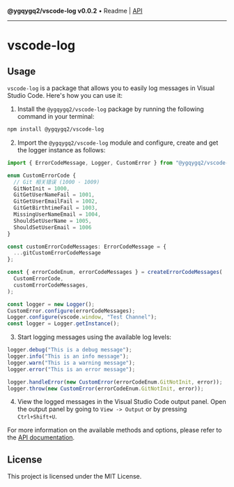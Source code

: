 **@ygqygq2/vscode-log v0.0.2** • Readme \| [API](globals.md)

***

# vscode-log

## Usage

`vscode-log` is a package that allows you to easily log messages in Visual Studio Code. Here's how you can use it:

1. Install the `@ygqygq2/vscode-log` package by running the following command in your terminal:

```bash
npm install @ygqygq2/vscode-log
```

2. Import the `@ygqygq2/vscode-log` module and configure, create and get the logger instance as follows:

```javascript
import { ErrorCodeMessage, Logger, CustomError } from "@ygqygq2/vscode-log";

enum CustomErrorCode {
  // Git 相关错误 (1000 - 1009)
  GitNotInit = 1000,
  GitGetUserNameFail = 1001,
  GitGetUserEmailFail = 1002,
  GitGetBirthtimeFail = 1003,
  MissingUserNameEmail = 1004,
  ShouldSetUserName = 1005,
  ShouldSetUserEmail = 1006
}

const customErrorCodeMessages: ErrorCodeMessage = {
  ...gitCustomErrorCodeMessage
};

const { errorCodeEnum, errorCodeMessages } = createErrorCodeMessages(
  CustomErrorCode,
  customErrorCodeMessages,
);

const logger = new Logger();
CustomError.configure(errorCodeMessages);
Logger.configure(vscode.window, "Test Channel");
const logger = Logger.getInstance();
```

3. Start logging messages using the available log levels:

```javascript
logger.debug("This is a debug message");
logger.info("This is an info message");
logger.warn("This is a warning message");
logger.error("This is an error message");

logger.handleError(new CustomError(errorCodeEnum.GitNotInit, error));
logger.throw(new CustomError(errorCodeEnum.GitNotInit, error));
```

4. View the logged messages in the Visual Studio Code output panel. Open the output panel by going to `View -> Output` or by pressing `Ctrl+Shift+U`.

For more information on the available methods and options, please refer to the [API documentation](https://github.com/ygqygq2/npm-packages/tree/main/packages/vscode-log/docs).

## License

This project is licensed under the MIT License.
